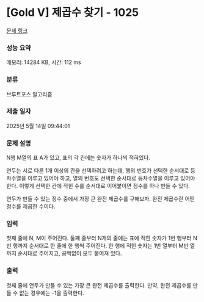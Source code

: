 # [Gold V] 제곱수 찾기 - 1025 

[문제 링크](https://www.acmicpc.net/problem/1025) 

### 성능 요약

메모리: 14284 KB, 시간: 112 ms

### 분류

브루트포스 알고리즘

### 제출 일자

2025년 5월 14일 09:44:01

### 문제 설명

<p>N행 M열의 표 A가 있고, 표의 각 칸에는 숫자가 하나씩 적혀있다.</p>

<p>연두는 서로 다른 1개 이상의 칸을 선택하려고 하는데, 행의 번호가 선택한 순서대로 등차수열을 이루고 있어야 하고, 열의 번호도 선택한 순서대로 등차수열을 이루고 있어야 한다. 이렇게 선택한 칸에 적힌 수를 순서대로 이어붙이면 정수를 하나 만들 수 있다.</p>

<p>연두가 만들 수 있는 정수 중에서 가장 큰 완전 제곱수를 구해보자. 완전 제곱수란 어떤 정수를 제곱한 수이다.</p>

### 입력 

 <p>첫째 줄에 N, M이 주어진다. 둘째 줄부터 N개의 줄에는 표에 적힌 숫자가 1번 행부터 N번 행까지 순서대로 한 줄에 한 행씩 주어진다. 한 행에 적힌 숫자는 1번 열부터 M번 열까지 순서대로 주어지고, 공백없이 모두 붙여져 있다.</p>

### 출력 

 <p>첫째 줄에 연두가 만들 수 있는 가장 큰 완전 제곱수를 출력한다. 만약, 완전 제곱수를 만들 수 없는 경우에는 -1을 출력한다.</p>

